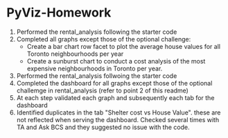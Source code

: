 # PyViz-Homework
1. Performed the rental_analysis following the starter code
2. Completed all graphs except those of the optional challenge:
    * Create a bar chart row facet to plot the average house values for all Toronto neighbourhoods per year 
    * Create a sunburst chart to conduct a cost analysis of the most expensive neighbourhoods in Toronto per year.
3. Performed the rental_analysis follwoing the starter code
4. Completed the dashboard for all graphs except those of the optional challemge in rental_analysis (refer to point 2 of this readme)
5. At each step validated each graph and subsequently each tab for the dashboard
6. Identified duplicates in the tab "Shelter cost vs House Value". these are not reflected when serving the dashboard. Checked several times with TA and Ask BCS and they suggested no issue with the code. 
